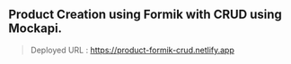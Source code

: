## Product Creation using Formik with CRUD using Mockapi.

> Deployed URL : https://product-formik-crud.netlify.app
